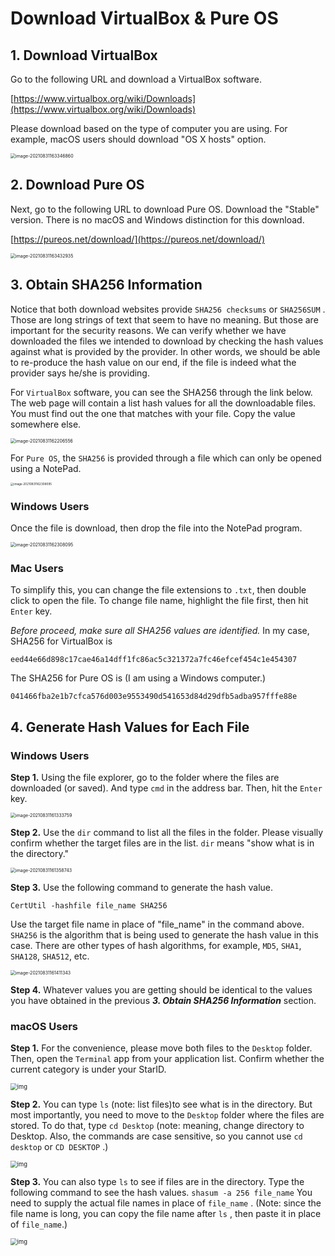 # Download VirtualBox & Pure OS

## 1. Download VirtualBox

Go to the following URL and download a VirtualBox software. 

[https://www.virtualbox.org/wiki/Downloads](https://www.virtualbox.org/wiki/Downloads)

Please download based on the type of computer you are using. For example, macOS users should download "OS X hosts" option.

<img src="images/image-20210831163346860.png" alt="image-20210831163346860" style="zoom: 50%;" />

## 2. Download Pure OS

Next, go to the following URL to download Pure OS. Download the "Stable" version. There is no macOS and Windows distinction for this download. 

[https://pureos.net/download/](https://pureos.net/download/)

<img src="images/image-20210831163432935.png" alt="image-20210831163432935" style="zoom:50%;" />

## 3. Obtain SHA256 Information

Notice that both download websites provide `SHA256 checksums` or `SHA256SUM` . Those are long strings of text that seem to have no meaning. But those are important for the security reasons. We can verify whether we have downloaded the files we intended to download by checking the hash values against what is provided by the provider. In other words, we should be able to re-produce the hash value on our end, if the file is indeed what the provider says he/she is providing. 

For `VirtualBox` software, you can see the SHA256 through the link below. The web page will contain a list hash values for all the downloadable files. You must find out the one that matches with your file. Copy the value somewhere else. 

<img src="images/image-20210831162206556.png" alt="image-20210831162206556" style="zoom:50%;" />

For `Pure OS`, the `SHA256` is provided through a file which can only be opened using a NotePad.  

<img src="images/image-20210831162308095.png" alt="image-20210831162308095" style="zoom: 33%;" />

### Windows Users 

Once the file is download, then drop the file into the NotePad program. 

<img src="images/drop_to_notebook.gif" alt="image-20210831162308095" style="zoom:50%;" />



### Mac Users 

To simplify this, you can change the file extensions to `.txt`, then double click to open the file. To change file name, highlight the file first, then hit `Enter` key. 



*Before proceed, make sure all SHA256 values are identified.* In my case, SHA256 for VirtualBox is 

`eed44e66d898c17cae46a14dff1fc86ac5c321372a7fc46efcef454c1e454307 `

The SHA256 for Pure OS is (I am using a Windows computer.)

`041466fba2e1b7cfca576d003e9553490d541653d84d29dfb5adba957fffe88e` 

## 4. Generate Hash Values for Each File

### Windows Users

**Step 1.** Using the file explorer, go to the folder where the files are downloaded (or saved). And type `cmd` in the address bar. Then, hit the `Enter` key. 

<img src="images/image-20210831161333759.png" alt="image-20210831161333759" style="zoom:50%;" />

**Step 2.**  Use the `dir` command to list all the files in the folder. Please visually confirm whether the target files are in the list. `dir` means "show what is in the directory."

<img src="images/image-20210831161358743.png" alt="image-20210831161358743" style="zoom:50%;" />

**Step 3.** Use the following command to generate the hash value. 

`CertUtil -hashfile file_name SHA256` 

Use the target file name in place of "file_name" in the command above. `SHA256` is the algorithm that is being used to generate the hash value in this case. There are other types of hash algorithms, for example, `MD5`, `SHA1`, `SHA128`, `SHA512`, etc. 

<img src="images/image-20210831161411343.png" alt="image-20210831161411343" style="zoom:50%;" />

**Step 4.** Whatever values you are getting should be identical to the values you have obtained in the previous ***3. Obtain SHA256 Information*** section. 



### macOS Users

**Step 1.** For the convenience, please move both files to the `Desktop` folder. Then, open the `Terminal` app from your application list. Confirm whether the current category is under your StarID. 

<img src="images/SNAGHTMLbb6776.PNG" alt="img" style="zoom: 67%;" />

**Step 2.** You can type `ls` (note: list files)to see what is in the directory. But most importantly, you need to move to the `Desktop` folder where the files are stored.  To do that, type `cd Desktop` (note: meaning, change directory to Desktop. Also, the commands are case sensitive, so you cannot use `cd desktop` or `CD DESKTOP` .)

<img src="images/SNAGHTMLbd0373.PNG" alt="img" style="zoom:67%;" />

**Step 3.** You can also type `ls` to see if files are in the directory. Type the following command to see the hash values. `shasum -a 256 file_name`  You need to supply the actual file names in place of `file_name` . (Note: since the file name is long, you can copy the file name after `ls` , then paste it in place of `file_name`.)

<img src="images/SNAGHTMLbdea97.PNG" alt="img" style="zoom:67%;" />

